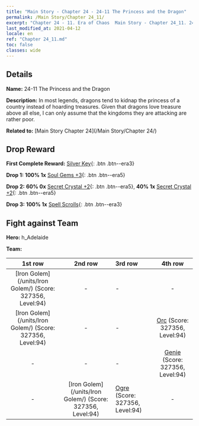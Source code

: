 ```yaml
---
title: "Main Story - Chapter 24 - 24-11 The Princess and the Dragon"
permalink: /Main Story/Chapter 24_11/
excerpt: "Chapter 24 - 11. Era of Chaos  Main Story - Chapter 24_11. 24-11 The Princess and the Dragon"
last_modified_at: 2021-04-12
locale: en
ref: "Chapter 24_11.md"
toc: false
classes: wide
---
```


## Details

 **Name:** 24-11 The Princess and the Dragon

 **Description:** In most legends, dragons tend to kidnap the princess of a country instead of hoarding treasures. Given that dragons love treasure above all else, I can only assume that the kingdoms they are attacking are rather poor.

 **Related to:** [Main Story Chapter 24](/Main Story/Chapter 24/)

## Drop Reward

 **First Complete Reward:** [Silver Key](/Items/con_693/){: .btn .btn--era3}

 **Drop 1:** **100% 1x** [Soul Gems +3](/Items/mat_86/){: .btn .btn--era5}

 **Drop 2:** **60% 0x** [Secret Crystal +2](/Items/mat_80/){: .btn .btn--era5}, **40% 1x** [Secret Crystal +2](/Items/mat_80/){: .btn .btn--era5}

 **Drop 3:** **100% 1x** [Spell Scrolls](/Items/con_694/){: .btn .btn--era3}


## Fight against Team
 **Hero:** h_Adelaide

 **Team:**


  | 1st row | 2nd row | 3rd row | 4th row |
  |:----:|:----:|:----|:----:|
  | [Iron Golem](/units/Iron Golem/) (Score: 327356, Level:94)  | - | - | - |
  | [Iron Golem](/units/Iron Golem/) (Score: 327356, Level:94)  | - | - | [Orc](/units/Orc/) (Score: 327356, Level:94)  |
  | - | - | - | [Genie](/units/Genie/) (Score: 327356, Level:94)  |
  | - | [Iron Golem](/units/Iron Golem/) (Score: 327356, Level:94)  | [Ogre](/units/Ogre/) (Score: 327356, Level:94)  | - |


